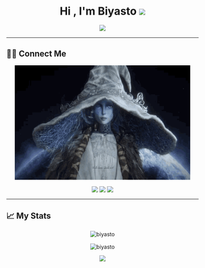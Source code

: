 <h1 align="center">Hi , I'm Biyasto <img src="https://media.giphy.com/media/hvRJCLFzcasrR4ia7z/giphy.gif" width="35"></h1>
<p align="center">
  <a href="https://github.com/DenverCoder1/readme-typing-svg"><img src="https://readme-typing-svg.herokuapp.com?lines=Pham+Hoai+Bao;Game+Developer;Software+Engineering+Student;Unity+Programer%20;&center=true&width=500&height=50"></a>
</p>
<hr/>


## 🙋‍♀️ Connect Me

<p align="center">
  <img width="460" height="300" src="https://github.com/biyasto/biyasto/blob/main/Connect.gif?raw=true">
</p>
<p align="center">
<a href="https://www.instagram.com/biyasto_" target="_blank"><img src="https://img.shields.io/badge/-Instagram-%23333?style=for-the-badge&logo=instagram&logoColor=white" target="_blank"></a>
 <a href="https://www.facebook.com/biyasto/" target="_blank"><img src="https://img.shields.io/badge/Facebook-%23333?style=for-the-badge&logo=facebook&logoColor=white" target="_blank"></a> 
  <a href = "mailto:biyasto@gmail.com"><img src="https://img.shields.io/badge/-Gmail-%23333?style=for-the-badge&logo=gmail&logoColor=white" target="_blank"></a>
</p>
<hr/>

## 📈 My Stats

<p align="center"><img align="center" src="https://github-readme-stats.vercel.app/api/top-langs?username=biyasto&show_icons=true&locale=en&layout=compact&theme=dark" alt="biyasto" /></p>

<p align="center" ><img align="center" src="https://github-readme-streak-stats.herokuapp.com/?user=biyasto&theme=dark" alt="biyasto" /></p>

<p align="center">
  <img  src="https://media.giphy.com/media/cXblnKXr2BQOaYnTni/giphy.gif">
</p>

